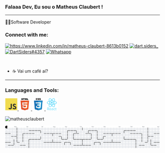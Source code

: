 ### Falaaa Dev, Eu sou o Matheus Claubert !
<hr></hr>

👩‍💻Software Developer
<h3 align="left">Connect with me:</h3>
<p align="left">
<a href="https://www.linkedin.com/in/matheus-claubert-8613b0152" target="blank"><img align="center" src="https://raw.githubusercontent.com/rahuldkjain/github-profile-readme-generator/master/src/images/icons/Social/linked-in-alt.svg" alt="https://www.linkedin.com/in/matheus-claubert-8613b0152" height="30" width="40" /></a>
<a href="https://instagram.com/dart.siders_" target="blank"><img align="center" src="https://raw.githubusercontent.com/rahuldkjain/github-profile-readme-generator/master/src/images/icons/Social/instagram.svg" alt="dart.siders_" height="30" width="40" /></a>
<a href="https://discord.gg/paN2yfkvvU"target="blank"><img align="center" src="https://raw.githubusercontent.com/rahuldkjain/github-profile-readme-generator/master/src/images/icons/Social/discord.svg" alt="DartSiders#4357" height="30" width="40" /></a>
<a href="https://contate.me/dev-matheusclaubert"target="blank"><img align="center" src="https://raw.githubusercontent.com/rahuldkjain/github-profile-readme-generator/master/src/images/icons/Social/whatsapp.svg" alt="Whatsapp" height="30" width="40" /></a>
</p><br>
<ul>
  <li>☕ Vai um café aí?</li>
</ul>
<hr></hr>
<h3 align="left">Languages and Tools:</h3>
<p align="left">
<a href="https://developer.mozilla.org/en-US/docs/Web/JavaScript" target="_blank" rel="noreferrer"> <img src="https://raw.githubusercontent.com/devicons/devicon/master/icons/javascript/javascript-original.svg" alt="javascript" width="40" height="40"/> </a>
<a href="https://www.w3.org/html/" target="_blank" rel="noreferrer"><img src="https://raw.githubusercontent.com/devicons/devicon/master/icons/html5/html5-original-wordmark.svg" alt="html5" width="40" height="40"/> </a>
 <a href="https://www.w3schools.com/css/" target="_blank" rel="noreferrer"> 
<img src="https://raw.githubusercontent.com/devicons/devicon/master/icons/css3/css3-original-wordmark.svg" alt="css3" width="40" height="40"/> </a>
  <a href="https://reactjs.org/" target="_blank" rel="noreferrer"> <img src="https://raw.githubusercontent.com/devicons/devicon/master/icons/react/react-original-wordmark.svg" alt="react" width="40" height="40"/> </a>
</p>
<p><img align="center" src="https://github-readme-stats.vercel.app/api/top-langs?username=matheusclaubert&show_icons=true&locale=en&layout=compact" alt="matheusclaubert" /></p>

<picture>
  <source media="(prefers-color-scheme: dark)" srcset="https://raw.githubusercontent.com/MatheusClaubert/MatheusClaubert/output/pacman-contribution-graph-dark.svg">
  <source media="(prefers-color-scheme: light)" srcset="https://raw.githubusercontent.com/MatheusClaubert/MatheusClaubert/output/pacman-contribution-graph.svg">
  <img alt="pacman contribution graph" src="https://raw.githubusercontent.com/MatheusClaubert/MatheusClaubert/output/pacman-contribution-graph.svg">
</picture>

###
